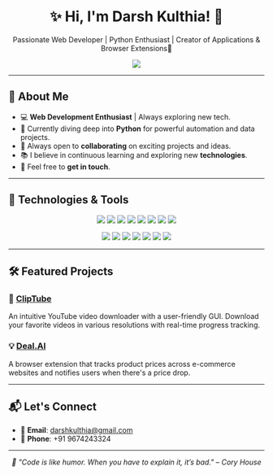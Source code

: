 <h1 align="center">✨ Hi, I'm Darsh Kulthia! 👋</h1>
<p align="center">Passionate Web Developer | Python Enthusiast | Creator of Applications & Browser Extensions🚀</p>

<p align="center">
  <p align="center"> <img src="https://komarev.com/ghpvc/?username=Darshkul24&label=Profile%20views&color=grey&style=plastic&abbreviated=true"/> </p>
</p>

---

## 🌱 About Me

- 💻 **Web Development Enthusiast** | Always exploring new tech.
- 🌱 Currently diving deep into **Python** for powerful automation and data projects.
- 👯 Always open to **collaborating** on exciting projects and ideas.
- 📚 I believe in continuous learning and exploring new **technologies**.
- 💬 Feel free to **get in touch**.

---

## 🔧 Technologies & Tools

<p align="center">
  <img src="https://img.shields.io/badge/HTML5-E34F26?style=plastic&logo=html5&logoColor=black" />
  <img src="https://img.shields.io/badge/CSS3-1572B6?style=plastic&logo=css3&logoColor=black" />
  <img src="https://img.shields.io/badge/JavaScript-F7DF1E?style=plastic&logo=javascript&logoColor=black" />
  <img src="https://img.shields.io/badge/SASS-CC6699?style=plastic&logo=sass&logoColor=white" />
  <img src="https://img.shields.io/badge/Java-007396?style=plastic&logo=java&logoColor=white" />
  <img src="https://img.shields.io/badge/Python-3776AB?style=plastic&logo=python&logoColor=black" />
  <img src="https://img.shields.io/badge/Flask-000000?style=plastic&logo=flask&logoColor=white" />
  <img src="https://img.shields.io/badge/SQL-4479A1?style=plastic&logo=postgresql&logoColor=white" />

  
</p>

<p align="center">
  <img src="https://img.shields.io/badge/Git-F05032?style=plastic&logo=git&logoColor=white" />
  <img src="https://img.shields.io/badge/GitHub-181717?style=plastic&logo=github&logoColor=white" />
  <img src="https://img.shields.io/badge/VS_Code-007ACC?style=plastic&logo=visualstudiocode&logoColor=white" />
  <img src="https://img.shields.io/badge/PyCharm-000000?style=plastic&logo=pycharm&logoColor=white" />
  <img src="https://img.shields.io/badge/Sublime_Text-FF9800?style=plastic&logo=sublime-text&logoColor=white" />
  <img src="https://img.shields.io/badge/Figma-000000?style=plastic&logo=figma&logoColor=white" />
  <img src="https://img.shields.io/badge/Firebase-FFCA28?style=plastic&logo=firebase&logoColor=white" />


</p>

---

## 🛠️ Featured Projects

### 🚀 [ClipTube](https://github.com/darshkul24/ClipTube)
An intuitive YouTube video downloader with a user-friendly GUI. Download your favorite videos in various resolutions with real-time progress tracking.

### 💡 [Deal.AI](https://github.com/darshkul24/Deal.AI)
A browser extension that tracks product prices across e-commerce websites and notifies users when there's a price drop.

---

## 📬 Let's Connect

- 📧 **Email**: [darshkulthia@gmail.com](mailto:darshkulthia@gmail.com)
- 📱 **Phone**: +91 9674243324



---

<p align="center">
  <em>🌟 "Code is like humor. When you have to explain it, it’s bad." – Cory House</em>
</p>

